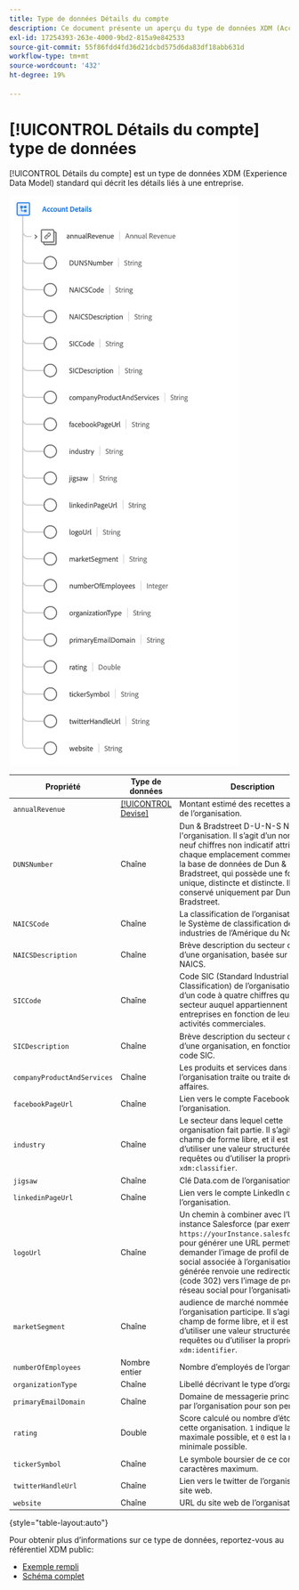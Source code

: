 ```yaml
---
title: Type de données Détails du compte
description: Ce document présente un aperçu du type de données XDM (Account Details Experience Data Model).
exl-id: 17254393-263e-4000-9bd2-815a9e842533
source-git-commit: 55f86fdd4fd36d21dcbd575d6da83df18abb631d
workflow-type: tm+mt
source-wordcount: '432'
ht-degree: 19%

---
```


# [!UICONTROL Détails du compte] type de données

[!UICONTROL Détails du compte] est un type de données XDM (Experience Data Model) standard qui décrit les détails liés à une entreprise.

![Structure du type de données](../images/data-types/account-details.png)

| Propriété | Type de données | Description |
| --- | --- | --- |
| `annualRevenue` | [[!UICONTROL Devise]](./currency.md) | Montant estimé des recettes annuelles de l’organisation. |
| `DUNSNumber` | Chaîne | Dun &amp; Bradstreet D-U-N-S Number de l&#39;organisation. Il s’agit d’un nombre à neuf chiffres non indicatif attribué à chaque emplacement commercial dans la base de données de Dun &amp; Bradstreet, qui possède une fonction unique, distincte et distincte. Il est conservé uniquement par Dun &amp; Bradstreet. |
| `NAICSCode` | Chaîne | La classification de l’organisation dans le Système de classification des industries de l’Amérique du Nord. |
| `NAICSDescription` | Chaîne | Brève description du secteur d’activité d’une organisation, basée sur son code NAICS. |
| `SICCode` | Chaîne | Code SIC (Standard Industrial Classification) de l’organisation. Il s’agit d’un code à quatre chiffres qui classe le secteur auquel appartiennent les entreprises en fonction de leurs activités commerciales. |
| `SICDescription` | Chaîne | Brève description du secteur d’activité d’une organisation, en fonction de son code SIC. |
| `companyProductAndServices` | Chaîne | Les produits et services dans lesquels l’organisation traite ou traite des affaires. |
| `facebookPageUrl` | Chaîne | Lien vers le compte Facebook de l’organisation. |
| `industry` | Chaîne | Le secteur dans lequel cette organisation fait partie. Il s’agit d’un champ de forme libre, et il est conseillé d’utiliser une valeur structurée pour les requêtes ou d’utiliser la propriété `xdm:classifier`. |
| `jigsaw` | Chaîne | Clé Data.com de l’organisation. |
| `linkedinPageUrl` | Chaîne | Lien vers le compte LinkedIn de l’organisation. |
| `logoUrl` | Chaîne | Un chemin à combiner avec l’URL d’une instance Salesforce (par exemple, `https://yourInstance.salesforce.com/`) pour générer une URL permettant de demander l’image de profil de réseau social associée à l’organisation. L’URL générée renvoie une redirection HTTP (code 302) vers l’image de profil de réseau social pour l’organisation. |
| `marketSegment` | Chaîne | audience de marché nommée à laquelle l’organisation participe. Il s’agit d’un champ de forme libre, et il est conseillé d’utiliser une valeur structurée pour les requêtes ou d’utiliser la propriété `xdm:identifier`. |
| `numberOfEmployees` | Nombre entier | Nombre d’employés de l’organisation. |
| `organizationType` | Chaîne | Libellé décrivant le type d’organisation. |
| `primaryEmailDomain` | Chaîne | Domaine de messagerie principal utilisé par l’organisation pour son personnel. |
| `rating` | Double | Score calculé ou nombre d’étoiles pour cette organisation. `1` indique la note maximale possible, et `0` est la note minimale possible. |
| `tickerSymbol` | Chaîne | Le symbole boursier de ce compte. 20 caractères maximum. |
| `twitterHandleUrl` | Chaîne | Lien vers le twitter de l’organisation du site web. |
| `website` | Chaîne | URL du site web de l’organisation. |

{style="table-layout:auto"}

Pour obtenir plus d’informations sur ce type de données, reportez-vous au référentiel XDM public:

* [Exemple rempli](https://github.com/adobe/xdm/blob/master/components/datatypes/b2b/account-organization.example.1.json)
* [Schéma complet](https://github.com/adobe/xdm/blob/master/components/datatypes/b2b/account-organization.schema.json)
